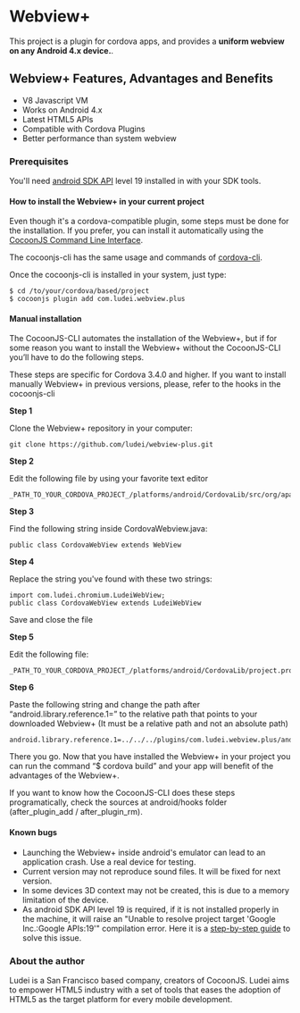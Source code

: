 # Webview+ #

This project is a plugin for cordova apps, and provides a **uniform webview on any Android 4.x device.**.

## Webview+ Features, Advantages and Benefits  ##

* V8 Javascript VM
* Works on Android 4.x
* Latest HTML5 APIs
* Compatible with Cordova Plugins
* Better performance than system webview

### Prerequisites ###
You'll need [android SDK API](http://developer.android.com/guide/topics/manifest/uses-sdk-element.html) level 19 installed in with your SDK tools.

#### How to install the Webview+ in your current project ####

Even though it's a cordova-compatible plugin, some steps must be done for the installation. If you prefer, you can install it automatically using the [CocoonJS Command Line Interface](https://github.com/ludei/cocoonjs-cli). 

The cocoonjs-cli has the same usage and commands of [cordova-cli](https://github.com/apache/cordova-cli#project-commands).

Once the cocoonjs-cli is installed in your system, just type:

```
$ cd /to/your/cordova/based/project
$ cocoonjs plugin add com.ludei.webview.plus
```

#### Manual installation  ####
The CocoonJS-CLI automates the installation of the Webview+, but if for some reason you want to install the Webview+ without the CocoonJS-CLI you’ll have to do the following steps.

These steps are specific for Cordova 3.4.0 and higher. If you want to install manually Webview+ in previous versions, please, refer to the hooks in the cocoonjs-cli

**Step 1**

Clone the Webview+ repository in your computer:

```
git clone https://github.com/ludei/webview-plus.git
```

**Step 2**

Edit the following file by using your favorite text editor

```
_PATH_TO_YOUR_CORDOVA_PROJECT_/platforms/android/CordovaLib/src/org/apache/cordova/CordovaWebview.java
```

**Step 3**

Find the following string inside CordovaWebview.java:

```
public class CordovaWebView extends WebView
```


**Step 4**

Replace the string you've found with these two strings:


```
import com.ludei.chromium.LudeiWebView;
public class CordovaWebView extends LudeiWebView 
```
Save and close the file

**Step 5**

Edit the following file:

```
_PATH_TO_YOUR_CORDOVA_PROJECT_/platforms/android/CordovaLib/project.properties
```

**Step 6**

Paste the following string and change the path after “android.library.reference.1=” to the relative path that points to your downloaded Webview+ (It must be a relative path and not an absolute path)

```
android.library.reference.1=../../../plugins/com.ludei.webview.plus/android
```


There you go. Now that you have installed the Webview+ in your project you can run the command “$ cordova build” and your app will benefit of the advantages of the Webview+.

If you want to know how the CocoonJS-CLI does these steps programatically, check the sources at android/hooks folder (after_plugin_add / after_plugin_rm).

#### Known bugs ####

* Launching the Webview+ inside android's emulator can lead to an application crash. Use a real device for testing.
* Current version may not reproduce sound files. It will be fixed for next version.
* In some devices 3D context may not be created, this is due to a memory limitation of the device.
* As android SDK API level 19 is required, if it is not installed properly in the machine, it will raise an "Unable to resolve project target 'Google Inc.:Google APIs:19'" compilation error. Here it is a [step-by-step guide](https://github.com/ludei/cocoonjs-cli/wiki/How-to-solve-the-compilation-error:-%E2%80%9CUnable-to-resolve-project-target-'Google-Inc.:Google-APIs:19'%E2%80%9D) to solve this issue. 

### About the author ###

Ludei is a San Francisco based company, creators of CocoonJS. Ludei aims to empower HTML5 industry with a set of tools that eases the adoption of HTML5 as the target platform for every mobile development.
